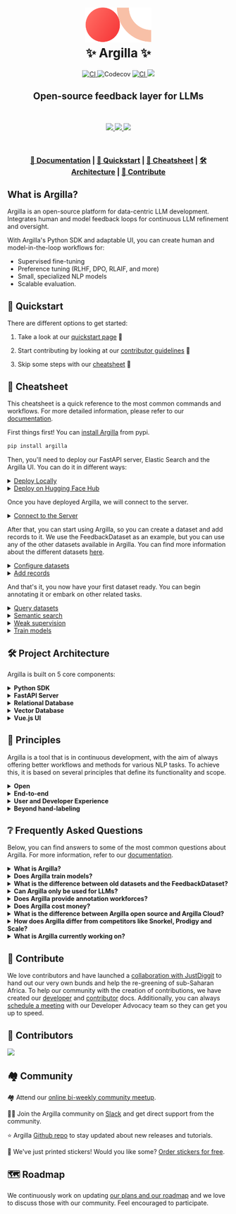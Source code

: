 
<h1 align="center">
  <a href=""><img src="https://github.com/dvsrepo/imgs/raw/main/rg.svg" alt="Argilla" width="150"></a>
  <br>
  ✨ Argilla ✨
  <br>
</h1>
<p align="center">
<a  href="https://pypi.org/project/argilla/">
<img  alt="CI"  src="https://img.shields.io/pypi/v/argilla.svg?style=flat-square&logo=pypi&logoColor=white">
</a>
<!--a  href="https://anaconda.org/conda-forge/rubrix">
<img  alt="CI"  src="https://img.shields.io/conda/vn/conda-forge/rubrix?logo=anaconda&style=flat&color=orange">
</!a-->
<img alt="Codecov" src="https://codecov.io/gh/argilla-io/argilla/branch/main/graph/badge.svg?token=VDVR29VOMG"/>
<a href="https://pepy.tech/project/argilla">
<img  alt="CI"  src="https://static.pepy.tech/personalized-badge/argilla?period=month&units=international_system&left_color=grey&right_color=blue&left_text=pypi%20downloads/month">
</a>
<a  href="https://huggingface.co/new-space?template=argilla/argilla-template-space">
<img src="https://huggingface.co/datasets/huggingface/badges/raw/main/deploy-to-spaces-sm.svg" />
</a>
</p>

<h2 align="center">Open-source feedback layer for LLMs</h2>
<br>


<p align="center">
<a  href="https://join.slack.com/t/rubrixworkspace/shared_invite/zt-whigkyjn-a3IUJLD7gDbTZ0rKlvcJ5g">
<img src="https://img.shields.io/badge/JOIN US ON SLACK-4A154B?style=for-the-badge&logo=slack&logoColor=white" />
</a>
<a href="https://linkedin.com/company/argilla-io">
<img src="https://img.shields.io/badge/LinkedIn-0077B5?style=for-the-badge&logo=linkedin&logoColor=white" />
</a>
<a  href="https://twitter.com/argilla_io">
<img src="https://img.shields.io/badge/Twitter-1DA1F2?style=for-the-badge&logo=twitter&logoColor=white" />
</a>
</p>

<br>

<h3>
<p align="center">
<a href="https://docs.argilla.io">📄 Documentation</a> | </span>
<a href="#-quickstart">🚀 Quickstart</a> <span> | </span>
<a href="#-cheatsheet">🎼 Cheatsheet</a> <span> | </span>
<a href="#-project-architecture">🛠️ Architecture</a> <span> | </span>
<a href="#-contribute">🤝 Contribute</a>
</p>
</h3>

## What is Argilla?

Argilla is an open-source platform for data-centric LLM development. Integrates human and model feedback loops for continuous LLM refinement and oversight.

With Argilla's Python SDK and adaptable UI, you can create human and model-in-the-loop workflows for:

* Supervised fine-tuning
* Preference tuning (RLHF, DPO, RLAIF, and more)
* Small, specialized NLP models
* Scalable evaluation.

## 🚀 Quickstart

There are different options to get started:

1. Take a look at our [quickstart page](https://docs.argilla.io/en/latest/getting_started/quickstart.html) 🚀

2. Start contributing by looking at our [contributor guidelines](##🤝-contribute) 🤝

3. Skip some steps with our [cheatsheet](##🎼-cheatsheet) 🎼

## 🎼 Cheatsheet

This cheatsheet is a quick reference to the most common commands and workflows. For more detailed information, please refer to our [documentation](https://docs.argilla.io/en/latest/getting_started/quickstart.html).

First things first! You can <a href="https://docs.argilla.io/en/develop/getting_started/installation/deployments/python.html">install Argilla</a> from pypi.

```bash
pip install argilla
```
Then, you'll need to deploy our FastAPI server, Elastic Search and the Argilla UI. You can do it in different ways:

<details>
<summary><a href="https://docs.argilla.io/en/latest/getting_started/installation/deployments/docker.html"> Deploy Locally</a></summary>
<p>

```bash
docker run -d --name argilla -p 6900:6900 argilla/argilla-quickstart:latest
```

</p>
</details>

<details>
<summary><a href="https://docs.argilla.io/en/develop/getting_started/installation/deployments/huggingface-spaces.html">Deploy on Hugging Face Hub</a></summary>
<p>

HuggingFace Spaces now have persistent storage and this is supported from Argilla 1.11.0 onwards, but you will need to manually activate it via the HuggingFace Spaces settings. Otherwise, unless you're on a paid space upgrade, after 48 hours of inactivity the space will be shut off and you will lose all the data. To avoid losing data, we highly recommend using the persistent storage layer offered by HuggingFace.

<a href="https://docs.argilla.io/en/develop/getting_started/installation/deployments/huggingface-spaces.html"><img src="https://huggingface.co/datasets/huggingface/documentation-images/resolve/main/hub/spaces-argilla-embed-space.png" width="100%"></a>

</p>
</details>

Once you have deployed Argilla, we will connect to the server.

<details>
<summary><a href="https://docs.argilla.io/en/latest/getting_started/cheatsheet.html#connect-to-argilla">Connect to the Server</a></summary>
<p>

```python
import argilla as rg

rg.init(
    api_url="argilla-api-url", # e.g. http://localhost:6900 or https://[your-owner-name]-[your_space_name].hf.space
    api_key="argilla-api-key" # e.g. "owner.apikey"
    workspace="argilla-workspace" # e.g. "admin"
)
```

</p>
</details>

After that, you can start using Argilla, so you can create a dataset and add records to it. We use the FeedbackDataset as an example, but you can use any of the other datasets available in Argilla. You can find more information about the different datasets <a href="https://docs.argilla.io/en/latest/practical_guides/choose_dataset.html">here</a>.

<details>
<summary><a href="https://docs.argilla.io/en/latest/practical_guides/create_update_dataset/create_dataset.html">Configure datasets</a></summary>
<p>

```python
import argilla as rg

dataset = rg.FeedbackDataset(
    guidelines="Please, read the question carefully and try to answer it as accurately as possible.",
    fields=[
        rg.TextField(name="question"),
        rg.TextField(name="answer"),
    ],
    questions=[
        rg.RatingQuestion(
            name="answer_quality",
            description="How would you rate the quality of the answer?",
            values=[1, 2, 3, 4, 5],
        ),
        rg.TextQuestion(
            name="answer_correction",
            description="If you think the answer is not accurate, please, correct it.",
            required=False,
        ),
    ]
)
remote_dataset = dataset.push_to_argilla(name="my-dataset", workspace="my-workspace")
```

<a href="https://docs.argilla.io/en/latest/practical_guides/create_dataset.html"><img src="https://docs.argilla.io/en/latest/_images/snapshot-feedback-demo.png" width="100%"></a>

</p>
</details>

<details>
<summary><a href="https://docs.argilla.io/en/latest/practical_guides/records.html">Add records</a></summary>
<p>

```python
import argilla as rg

record = rg.FeedbackRecord(
    fields={
        "question": "Why can camels survive long without water?",
        "answer": "Camels use the fat in their humps to keep them filled with energy and hydration for long periods of time."
    },
    metadata={"source": "encyclopedia"},
    external_id='rec_1'
)
remote_dataset.add_records(record)
```

<a href="https://docs.argilla.io/en/latest/practical_guides/records.html"><img src="https://docs.argilla.io/en/latest/_images/features-annotate.png" width="100%"></a>

</p>
</details>

And that's it, you now have your first dataset ready. You can begin annotating it or embark on other related tasks.

<details>
<summary><a href="https://docs.argilla.io/en/latest/practical_guides/filter_dataset.html">Query datasets</a></summary>
<p>

```python
import argilla as rg

filtered_dataset = dataset.filter_by(response_status="submitted")
```

<a href="https://docs.argilla.io/en/latest/practical_guides/filter_dataset.html"><img src="https://docs.argilla.io/en/latest/_images/features-search.png" width="100%">

</p>
</details>

<details>
<summary><a href="https://docs.argilla.io/en/latest/practical_guides/filter_dataset.html">Semantic search</a></summary>
<p>

```python
import argilla as rg

# using text embeddings
similar_records =  ds.find_similar_records(
    vector_name="my_vector",
    value=embedder_model.embeddings("My text is here")
    # value=embedder_model.embeddings("My text is here").tolist() # for numpy arrays
)

# using another record
similar_records =  ds.find_similar_records(
    vector_name="my_vector",
    record=ds.records[0],
    max_results=5
)
```

<a href="https://docs.argilla.io/en/latest/practical_guides/filter_dataset.html"><img src="https://docs.argilla.io/en/latest/_images/features-similaritysearch.png" width="100%"></a>

</p>
</details>

<details>
<summary><a href="https://docs.argilla.io/en/latest/tutorials/techniques/weak_supervision.html">Weak supervision</a></summary>
<p>

```python
from argilla.labeling.text_classification import add_rules, Rule

rule = Rule(query="positive impact", label="optimism")
add_rules(dataset="go_emotion", rules=[rule])
```

<a href="https://docs.argilla.io/en/latest/tutorials/techniques/weak_supervision.html"><img src="https://docs.argilla.io/en/latest/_images/features-weak-labelling.png" width="100%"></a>

<!-- <tr>
<td>
<a href="https://argilla.io/blog/introducing-argilla-trainer">Active Learning</a>
</td>
<td>

```python
from argilla_plugins import classy_learner

plugin = classy_learner(name="plugin-test")
plugin.start()
```

<video src="https://share.descript.com/view/nvlUjF8tNcZ"/>
</td>
</tr> -->

</p>
</details>

<details>
<summary><a href="https://docs.argilla.io/en/latest/practical_guides/fine_tune.html">Train models</a></summary>
<p>

```python
from argilla.training import ArgillaTrainer

trainer = ArgillaTrainer(
    name="my_dataset",
    workspace="my_workspace",
    framework="my_framework",
    model="my_framework_model",
    train_size=0.8,
    seed=42,
    limit=10,
    query="my-query"
)
trainer.update_config() # see usage below
trainer.train()
records = trainer.predict(["my-text"], as_argilla_records=True)
```

<a href="https://docs.argilla.io/en/latest/practical_guides/fine_tune.html"><img src="https://argilla.io/blog/introducing-argilla-trainer/train.png" width="100%"></a>

</p>
</details>

## 🛠️ Project Architecture

Argilla is built on 5 core components:

<details>
<summary><strong>Python SDK</strong></summary>
<p>

A Python SDK which is installable with `pip install argilla`. To interact with the Argilla Server and the Argilla UI. It provides an API to manage the data, configuration and annotation workflows.

</p>
</details>

<details>
<summary><strong>FastAPI Server</strong></summary>
<p>

The core of Argilla is a <strong>Python FastAPI</strong> server that manages the data, by pre-processing it and storing it in the vector database. Also, it stores application information in the relational database. It provides a REST API to interact with the data from the Python SDK and the Argilla UI. It also provides a web interface to visualize the data.

</p>
</details>

<details>
<summary><strong>Relational Database</strong></summary>
<p>

A relational database to store the metadata of the records and the annotations. <strong>SQLite</strong> is used as the default built-in option and is deployed separately with the Argilla Server but a separate <strong>PostgreSQL</strong> can be used too.

</p>
</details>
<details>
<summary><strong>Vector Database</strong></summary>
<p>

A vector database to store the records data and perform scalable vector similarity searches and basic document searches. We currently support <strong>ElasticSearch</strong> and <strong>AWS OpenSearch</strong> and they can be deployed as separate Docker images.

</p>
</details>

<details>
<summary><strong>Vue.js UI</strong></summary>
<p>

A web application to visualize and annotate your data, users and teams. It is built with <strong>Vue.js</strong> and is directly deployed alongside the Argilla Server within our Argilla Docker image.

</p>
</details>


## 📏 Principles

Argilla is a tool that is in continuous development, with the aim of always offering better workflows and methods for various NLP tasks. To achieve this, it is based on several principles that define its functionality and scope.

<details>
<summary><strong>Open</strong></summary>
<p>

Argilla is free, open-source, and 100% compatible with major NLP libraries (Hugging Face transformers, spaCy, Stanford Stanza, Flair, etc.). In fact, you can <strong>use and combine your preferred libraries</strong> without implementing any specific interface.

</p>
</details>

<details>
<summary><strong>End-to-end</strong></summary>
<p>

Most annotation tools treat data collection as a one-off activity at the beginning of each project. In real-world projects, data collection is a key activity of the iterative process of ML model development. Once a model goes into production, you want to monitor and analyze its predictions and collect more data to improve your model over time. Argilla is designed to close this gap, enabling you to <strong>iterate as much as you need</strong>.

</p>
</details>

<details>
<summary><strong>User and Developer Experience</strong></summary>
<p>

The key to sustainable NLP solutions are to make it easier for everyone to contribute to projects. <em>Domain experts</em> should feel comfortable interpreting and annotating data. <em>Data scientists</em> should feel free to experiment and iterate. <em>Engineers</em> should feel in control of data pipelines. Argilla optimizes the experience for these core users to <strong>make your teams more productive</strong>.

</p>
</details>

<details>
<summary><strong>Beyond hand-labeling</strong></summary>
<p>

Classical hand-labeling workflows are costly and inefficient, but having humans in the loop is essential. Easily combine hand-labeling with active learning, bulk-labeling, zero-shot models, and weak supervision in <strong>novel data annotation workflows</strong>.

</p>
</details>


## ❔ Frequently Asked Questions

Below, you can find answers to some of the most common questions about Argilla. For more information, refer to our [documentation](https://docs.argilla.io/en/develop/index.html).

<details>
<summary><strong>What is Argilla?</strong></summary>
<p>

Argilla is an open-source data curation platform, designed to enhance the development of both small and large language models (LLMs). Using Argilla, everyone can build robust language models through faster data curation using both human and machine feedback. We provide support for each step in the MLOps cycle, from data labeling to model monitoring. In fact, the inspiration behind the name "Argilla" comes from the word for "clay", in Latin, Italian and even in Catalan. And just as clay has been a fundamental medium for human creativity and tool-making throughout history, we view data as the essential material for sculpting and refining models.

</p>
</details>

<details>
<summary><strong>Does Argilla train models?</strong></summary>
<p>

Argilla does not train models but offers tools and integrations to help you do so. With Argilla, you can easily load data and train models straightforward using a feature we call the `ArgillaTrainer`. The `ArgillaTrainer` acts as a bridge to various popular NLP libraries. It simplifies the training process by offering an easy-to-understand interface for many NLP tasks using default pre-set settings without the need of converting data from Argilla's format. You can find more information about training models with Argilla <a href="https://docs.argilla.io/en/latest/practical_guides/fine_tune.html">here</a>.

</p>
</details>

<details>
<summary><strong>What is the difference between old datasets and the FeedbackDataset?</strong></summary>
<p>

The FeedbackDataset stands out for its versatility and adaptability, designed to support a wider range of NLP tasks including those centered on large language models. In contrast, older datasets, while more feature-rich in specific areas, are tailored to singular NLP tasks. However, in Argilla 2.0, the intention is to phase out the older datasets in favor of the FeedbackDataset. For a more detailed explanation, please refer to <a href="https://docs.argilla.io/en/latest/practical_guides/choose_dataset.html">this guide</a>.

</p>
</details>

<details>
<summary><strong>Can Argilla only be used for LLMs?</strong></summary>
<p>

No, Argilla is a versatile tool suitable for a wide range of NLP tasks. However, we emphasize the integration with small and large language models (LLMs), reflecting confidence in the significant role that they will play in the future of NLP. In this page, you can find a list of <a href="https://docs.argilla.io/en/latest/practical_guides/choose_dataset.html">supported tasks</a>.

</p>
</details>

<details>
<summary><strong>Does Argilla provide annotation workforces?</strong></summary>
<p>

Currently, we already have partnerships with annotation providers that ensure ethical practices and secure work environments. Feel free to schedule a meeting <a href="https://calendly.com/argilla-office-hours/30min">here</a> or contact us via <a href="mailto:david@argilla.io">email</a>.

</p>
</details>

<details>
<summary><strong>Does Argilla cost money?</strong></summary>
<p>

No, Argilla is an open-source platform. And we plan to keep Argilla free forever. However, we do offer a commercial version of Argilla called Argilla Cloud.

</p>
</details>

<details>
<summary><strong>What is the difference between Argilla open source and Argilla Cloud?</strong></summary>
<p>

Argilla Cloud is the counterpart to our open-source platform, offering a Software as a Service (SaaS) model, and doesn't add extra features beyond what is available in the open-source version. The main difference is its cloud-hosting, which caters especially to large teams requiring features that aren't typically necessary for individual practitioners or small businesses. So, Argilla Cloud is a SAS plus virtual private cloud deployment, with added features specifically related to the cloud. For those interested in the different plans available under Argilla Cloud, you can find detailed information on our <a href="https://argilla.io/pricing">website</a>.

</p>
</details>

<details>
<summary><strong>How does Argilla differ from competitors like Snorkel, Prodigy and Scale?</strong></summary>
<p>

Argilla distinguishes itself for its focus on specific use cases and human-in-the-loop approaches. While it does offer programmatic features, Argilla's core value lies in actively involving human experts in the tool-building process, setting it apart from other competitors.

Furthermore, Argilla places particular emphasis on smooth integration with other tools in the community, particularly within the realms of MLOps and NLP. So, its compatibility with popular frameworks like SpaCy and Hugging Face makes it exceptionally user-friendly and accessible.

Finally, platforms like Snorkel, Prodigy or Scale, while more comprehensive, often require a significant commitment. Argilla, on the other hand, works more as a component within the MLOps ecosystem, allowing users to begin with specific use cases and then scale up as needed. This flexibility is particularly beneficial for users and customers who prefer to start small and expand their applications over time, as opposed to committing to an all-encompassing platform from the outset.

</p>
</details>

<details>
<summary><strong>What is Argilla currently working on?</strong></summary>
<p>

We are continuously working on improving Argilla's features and usability, focusing now concentrating on a three-pronged vision: the development of Argilla Core (open-source), Distilabel, and Argilla JS/TS. You can find a list of our current projects <a href="https://github.com/orgs/argilla-io/projects/10/views/1">here</a>.

</p>
</details>

## 🤝 Contribute

We love contributors and have launched a [collaboration with JustDiggit](https://argilla.io/blog/introducing-argilla-community-growers) to hand out our very own bunds and help the re-greening of sub-Saharan Africa. To help our community with the creation of contributions, we have created our [developer](https://docs.argilla.io/en/latest/community/developer_docs.html) and [contributor](https://docs.argilla.io/en/latest/community/contributing.html) docs. Additionally, you can always [schedule a meeting](https://calendly.com/argilla-office-hours/30min) with our Developer Advocacy team so they can get you up to speed.

## 🥇 Contributors

<a  href="https://github.com/argilla-io/argilla/graphs/contributors">

<img  src="https://contrib.rocks/image?repo=argilla-io/argilla" />

</a>

## 🏘️ Community

🏘️ Attend our [online bi-weekly community meetup](https://lu.ma/embed-checkout/evt-IQtRiSuXZCIW6FB).

🙋‍♀️ Join the Argilla community on [Slack](https://join.slack.com/t/rubrixworkspace/shared_invite/zt-whigkyjn-a3IUJLD7gDbTZ0rKlvcJ5g) and get direct support from the community.

⭐ Argilla [Github repo](https://github.com/argilla-io/argilla) to stay updated about new releases and tutorials.

🎁 We've just printed stickers! Would you like some? [Order stickers for free](https://tally.so/r/nr5gg2).

## 🗺️ Roadmap

We continuously work on updating [our plans and our roadmap](https://github.com/orgs/argilla-io/projects/10/views/1) and we love to discuss those with our community. Feel encouraged to participate.

